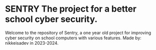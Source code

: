 # SENTRY The project for a better school cyber security.
Welcome to the repository of Sentry, a one year old project for improving cyber security on school computers with various features.
Made by: nikkeisadev in 2023-2024. 
